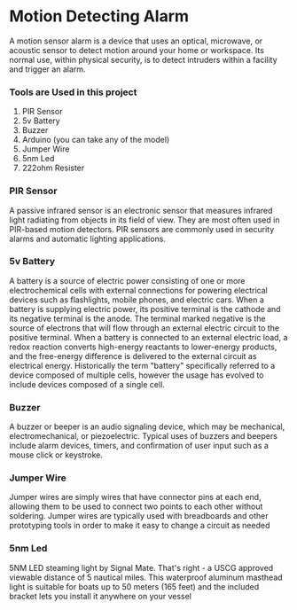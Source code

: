 
# Motion Detecting Alarm

 A motion sensor alarm is a device that uses an optical, microwave, or acoustic sensor to detect motion around your home or workspace. Its normal use, within physical security, is to detect intruders within a facility and trigger an alarm.

### Tools are Used in this project

1. PIR Sensor
2. 5v Battery
3. Buzzer
4. Arduino (you can take any of the model)
5. Jumper Wire
6. 5nm Led
7. 222ohm Resister

### PIR Sensor

A passive infrared sensor is an electronic sensor that measures infrared light radiating from objects in its field of view. They are most often used in PIR-based motion detectors. PIR sensors are commonly used in security alarms and automatic lighting applications.

### 5v Battery

A battery is a source of electric power consisting of one or more electrochemical cells with external connections for powering electrical devices such as flashlights, mobile phones, and electric cars. When a battery is supplying electric power, its positive terminal is the cathode and its negative terminal is the anode. The terminal marked negative is the source of electrons that will flow through an external electric circuit to the positive terminal. When a battery is connected to an external electric load, a redox reaction converts high-energy reactants to lower-energy products, and the free-energy difference is delivered to the external circuit as electrical energy. Historically the term "battery" specifically referred to a device composed of multiple cells, however the usage has evolved to include devices composed of a single cell.

### Buzzer

A buzzer or beeper is an audio signaling device, which may be mechanical, electromechanical, or piezoelectric. Typical uses of buzzers and beepers include alarm devices, timers, and confirmation of user input such as a mouse click or keystroke.

### Jumper Wire

Jumper wires are simply wires that have connector pins at each end, allowing them to be used to connect two points to each other without soldering. Jumper wires are typically used with breadboards and other prototyping tools in order to make it easy to change a circuit as needed

### 5nm Led

 5NM LED steaming light by Signal Mate. That's right - a USCG approved viewable distance of 5 nautical miles. This waterproof aluminum masthead light is suitable for boats up to 50 meters (165 feet) and the included bracket lets you install it anywhere on your vessel



